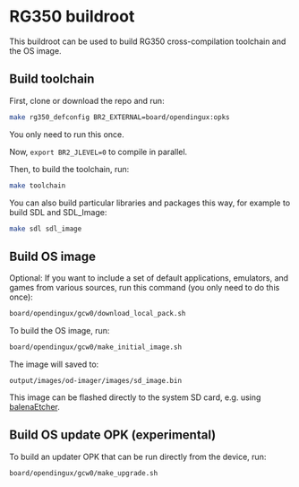 # RG350 buildroot

This buildroot can be used to build RG350 cross-compilation toolchain and the OS image.

## Build toolchain

First, clone or download the repo and run:

~~~bash
make rg350_defconfig BR2_EXTERNAL=board/opendingux:opks
~~~

You only need to run this once.

Now, `export BR2_JLEVEL=0` to compile in parallel.

Then, to build the toolchain, run:

~~~bash
make toolchain
~~~

You can also build particular libraries and packages this way, for example to build SDL and SDL_Image:

~~~bash
make sdl sdl_image
~~~

## Build OS image

Optional: If you want to include a set of default applications, emulators, and games
from various sources, run this command (you only need to do this once):

~~~bash
board/opendingux/gcw0/download_local_pack.sh
~~~

To build the OS image, run:

~~~bash
board/opendingux/gcw0/make_initial_image.sh
~~~

The image will saved to:

~~~
output/images/od-imager/images/sd_image.bin
~~~

This image can be flashed directly to the system SD card, e.g. using [balenaEtcher].

[balenaEtcher]: https://www.balena.io/etcher/

## Build OS update OPK (experimental)

To build an updater OPK that can be run directly from the device, run:

~~~bash
board/opendingux/gcw0/make_upgrade.sh
~~~
